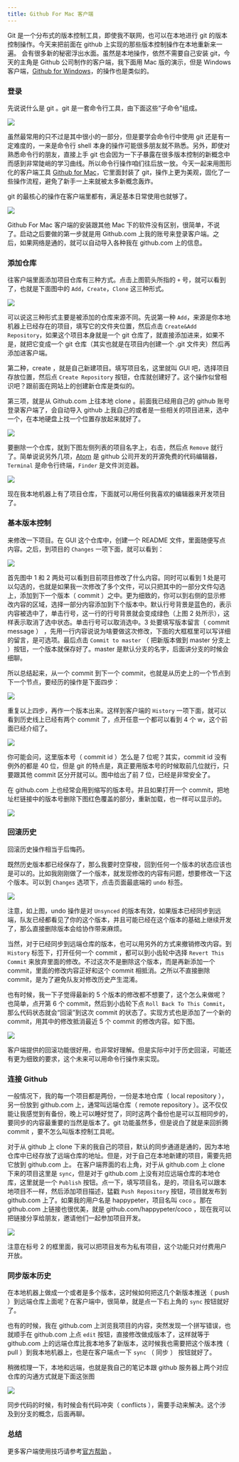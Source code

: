 ```yaml
---
title: Github For Mac 客户端
---
```


Git 是一个分布式的版本控制工具，即使我不联网，也可以在本地进行 git 的版本控制操作。今天来把前面在 github 上实现的那些版本控制操作在本地重新来一遍。 会有很多新的秘密浮出水面。虽然是本地操作，依然不需要自己安装 git，今天的主角是 Github 公司制作的客户端，我下面用 Mac 版的演示，但是 Windows 客户端，[Github for Windows](https://windows.github.com/)，的操作也是类似的。

### 登录

先说说什么是 git 。git 是一套命令行工具，由下面这些“子命令”组成。

![](https://github.com/happypeter/gitbeijing/blob/master/data/posts/images/github_for_mac/git_commands.png?raw=true)

虽然最常用的只不过是其中很小的一部分，但是要学会命令行中使用 git 还是有一定难度的，一来是命令行 shell 本身的操作可能很多朋友就不熟悉。另外，即使对熟悉命令行的朋友，直接上手 git 也会因为一下子暴露在很多版本控制的新概念中而感到非常陡峭的学习曲线。所以命令行操作咱们往后放一放。今天一起来用图形化的客户端工具 [Github for Mac](https://mac.github.com/index.html)，它里面封装了 git，操作上更为美观，固化了一些操作流程，避免了新手一上来就被太多新概念轰炸。

git 的最核心的操作在客户端里都有，满足基本日常使用也就够了。

![](https://github.com/happypeter/gitbeijing/blob/master/data/posts/images/github_for_mac/githubformac.jpg?raw=true)

Github For Mac 客户端的安装跟其他 Mac 下的软件没有区别，很简单，不说了。启动之后要做的第一步就是用 Github.com 上我的账号来登录客户端。之后，如果网络是通的，就可以自动导入各种我在 github.com 上的信息。

### 添加仓库

往客户端里面添加项目仓库有三种方式。点击上图箭头所指的 `+` 号，就可以看到了，也就是下面图中的 `Add`，`Create`，`Clone` 这三种形式。

![](https://github.com/happypeter/gitbeijing/blob/master/data/posts/images/github_for_mac/mac_create.png?raw=true)

可以说这三种形式主要是被添加的仓库来源不同。先说第一种 `Add`，来源是你本地机器上已经存在的项目，填写它的文件夹位置，然后点击 `Create&Add Repository`，如果这个项目本身就是一个 git 仓库了，就直接添加进来，如果不是，就把它变成一个 git 仓库（其实也就是在项目内创建一个 .git 文件夹）然后再添加进客户端。

第二种，create ，就是自己新建项目。填写项目名，这里就叫 GUI 吧，选择项目存放位置，然后点 `Create Repository` 按钮，仓库就创建好了。这个操作似曾相识吧？跟前面在网站上的创建新仓库是类似的。

第三项，就是从 Github.com 上往本地 clone 。前面我已经用自己的 github 账号登录客户端了，会自动导入 github 上我自己的或者是一些相关的项目进来，选中一个，在本地硬盘上找一个位置存放起来就好了。

![](https://github.com/happypeter/gitbeijing/blob/master/data/posts/images/github_for_mac/clone.png?raw=true)

要删除一个仓库，就到下图左侧列表的项目名字上，右击，然后点 `Remove` 就行了。简单说说另外几项，[Atom](https://atom.io/) 是 github 公司开发的开源免费的代码编辑器，`Terminal` 是命令行终端，`Finder` 是文件浏览器。

![](https://github.com/happypeter/gitbeijing/blob/master/data/posts/images/github_for_mac/remove_repo.png?raw=true)

现在我本地机器上有了项目仓库，下面就可以用任何我喜欢的编辑器来开发项目了。

### 基本版本控制

来修改一下项目。在 GUI 这个仓库中，创建一个 README 文件，里面随便写点内容。之后，到项目的 `Changes` 一项下面，就可以看到：

![](https://github.com/happypeter/gitbeijing/blob/master/data/posts/images/github_for_mac/mac_change.png?raw=true)

首先图中 1 和 2 两处可以看到目前项目修改了什么内容。同时可以看到 1 处是可以勾选的，也就是如果我一次修改了多个文件，可以只把其中的一部分文件勾选上，添加到下一个版本（ commit ）之中。更为细致的，你可以到右侧的显示修改内容的区域，选择一部分内容添加到下个版本中。默认行号背景是蓝色的，表示内容被选中了，单击行号，这一行的行号背景就会变成绿色（上图 2 处所示），这样表示取消了选中状态。单击行号可以取消选中。3 处要填写版本留言（ commit message ） ，先用一行内容说说为啥要做这次修改，下面的大框框里可以写详细的留言，是可选项。最后点击 `Commit to master` （ 把新版本做到 master 分支上 ）按钮，一个版本就保存好了。master 是默认分支的名字，后面讲分支的时候会细聊。

所以总结起来，从一个 commit 到下一个 commit，也就是从历史上的一个节点到下一个节点，要经历的操作是下面四步：

![](https://github.com/happypeter/gitbeijing/blob/master/data/posts/images/github_for_mac/c2c.png?raw=true)

重复以上四步，再作一个版本出来。这样到客户端的 `History` 一项下面，就可以看到历史线上已经有两个 commit 了，点开任意一个都可以看到 4 个 w，这个前面已经介绍了。

![](https://github.com/happypeter/gitbeijing/blob/master/data/posts/images/github_for_mac/local_4w.png?raw=true)

你可能会问，这里版本号（ commit id ）怎么是 7 位呢？其实，commit id 没有例外的都是 40 位，但是 git 的特点是，真正要用版本号的时候取前几位就行，只要跟其他 commit 区分开就可以。图中给出了前 7 位，已经是非常安全了。

在 github.com 上也经常会用到缩写的版本号。并且如果打开一个 commit，把地址栏链接中的版本号删除下图红色覆盖的部分，重新加载，也一样可以显示的。

![](https://github.com/happypeter/gitbeijing/blob/master/data/posts/images/github_for_mac/short_id.png?raw=true)

### 回滚历史

回滚历史操作相当于后悔药。

既然历史版本都已经保存了，那么我要时空穿梭，回到任何一个版本的状态应该也是可以的。比如我刚刚做了一个版本，就发现修改的内容有问题，想要修改一下这个版本。可以到 `Changes` 选项下，点击页面最底端的 `undo` 标签。

![](https://github.com/happypeter/gitbeijing/blob/master/data/posts/images/github_for_mac/undo.png?raw=true)

注意，如上图，undo 操作是对 `Unsynced` 的版本有效，如果版本已经同步到远端，队友已经都看见了你的这个版本，并且可能已经在这个版本的基础上继续开发了，那么直接删除版本会给协作带来麻烦。

当然，对于已经同步到远端仓库的版本，也可以用另外的方式来撤销修改内容。到 `History` 标签下，打开任何一个 commit ，都可以到小齿轮中选择 `Revert This Commit` 来放弃里面的修改。不过这次不是删除这个版本，而是再新添加一个 commit，里面的修改内容正好和这个 commit 相抵消。之所以不直接删除 commit，是为了避免队友对修改历史产生混淆。

也有时候，我一下子觉得最新的 5 个版本的修改都不想要了，这个怎么来做呢？也简单，点开第 6 个 commit，然后到小齿轮下点 `Roll Back To This Commit`，那么代码状态就会“回滚”到这次 commit 的状态了。实现方式也是添加了一个新的 commit，用其中的修改抵消最近 5 个 commit 的修改内容。如下图。

![](https://github.com/happypeter/gitbeijing/blob/master/data/posts/images/github_for_mac/rollback.png?raw=true)

客户端提供的回滚功能很好用，也非常好理解。但是实际中对于历史回滚，可能还有更为细致的要求，这个未来可以用命令行操作来实现。

### 连接 Github

一般情况下，我的每一个项目都是两份，一份是本地仓库（ local repository ），另一份放到 github.com 上，通常叫远端仓库（ remote repository ）。这不仅仅能让我感觉到有备份，晚上可以睡好觉了，同时这两个备份也是可以互相同步的，要同步的内容最重要的当然是版本了。git 功能虽然多，但是说白了就是来回折腾 commit ，要不怎么叫版本控制工具呢。

对于从 github 上 clone 下来的我自己的项目，默认的同步通道是通的，因为本地仓库中已经存放了远端仓库的地址。但是，对于自己在本地新建的项目，需要先把它放到 github.com 上。 在客户端界面的右上角，对于从 github.com 上 clone 下来的项目这里是 `sync`，但是对于 github.com 上没有对应远端仓库的本地仓库，这里就是一个 `Publish` 按钮。点一下，填写项目名，是的，项目名可以跟本地项目不一样，然后添加项目描述，猛戳 `Push Repository` 按钮，项目就发布到 github.com 上了。如果我的用户名是 happypeter，项目名叫 `coco` 。那在 github.com 上链接也很优美，就是 github.com/happypeter/coco ，现在我可以把链接分享给朋友，邀请他们一起参加项目开发。

![](https://github.com/happypeter/gitbeijing/blob/master/data/posts/images/github_for_mac/publish_repo.png?raw=true)

注意在标号 2 的框里面，我可以把项目发布为私有项目，这个功能只对付费用户开放。

### 同步版本历史

在本地机器上做成一个或者是多个版本，这时候如何把这几个新版本推送（ push ）到远端仓库上面呢？在客户端中，很简单，就是点一下右上角的 `sync` 按钮就好了。

也有的时候，我在 github.com 上浏览我项目的内容，突然发现一个拼写错误，也就顺手在 github.com 上点 `edit` 按钮，直接修改做成版本了，这样就等于 github.com 上的远端仓库比我本地多了新版本，这时候我也需要把这个版本拽（ pull ）到我本地机器上，也是在客户端点一下 `sync` （ 同步 ） 按钮就好了。

稍微梳理一下，本地和远端，也就是我自己的笔记本跟 github 服务器上两个对应仓库的沟通方式就是下面这张图

![](https://github.com/happypeter/gitbeijing/blob/master/data/posts/images/github_for_mac/sync.png?raw=true)

同步代码的时候，有时候会有代码冲突（ conflicts ），需要手动来解决。这个涉及到分支的概念，后面再聊。

### 总结

更多客户端使用技巧请参考[官方帮助](https://mac.github.com/help.html) 。
